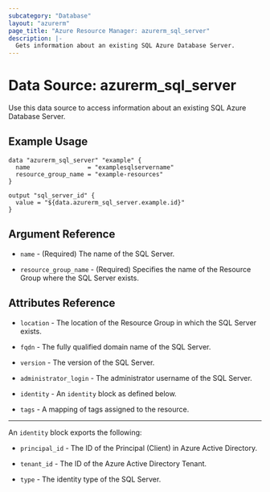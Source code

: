 ```yaml
---
subcategory: "Database"
layout: "azurerm"
page_title: "Azure Resource Manager: azurerm_sql_server"
description: |-
  Gets information about an existing SQL Azure Database Server.
---
```


# Data Source: azurerm_sql_server

Use this data source to access information about an existing SQL Azure Database Server.

## Example Usage

```hcl
data "azurerm_sql_server" "example" {
  name                = "examplesqlservername"
  resource_group_name = "example-resources"
}

output "sql_server_id" {
  value = "${data.azurerm_sql_server.example.id}"
}
```

## Argument Reference

* `name` - (Required) The name of the SQL Server.

* `resource_group_name` - (Required) Specifies the name of the Resource Group where the SQL Server exists.

## Attributes Reference

* `location` - The location of the Resource Group in which the SQL Server exists.

* `fqdn` - The fully qualified domain name of the SQL Server.

* `version` - The version of the SQL Server.

* `administrator_login` - The administrator username of the SQL Server.

* `identity` - An `identity` block as defined below.

* `tags` - A mapping of tags assigned to the resource.

---

An `identity` block exports the following:

* `principal_id` - The ID of the Principal (Client) in Azure Active Directory.

* `tenant_id` - The ID of the Azure Active Directory Tenant.

* `type` - The identity type of the SQL Server.
